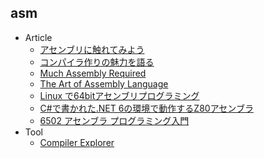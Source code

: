 ## asm

+ Article
    + [アセンブリに触れてみよう](https://qiita.com/kaito_tateyama/items/89272098f4b286b64115)
    + [コンパイラ作りの魅力を語る](https://speakerdeck.com/dqneo/making-compilers-is-fun)
    + [Much Assembly Required](https://muchassemblyrequired.com/)
    + [The Art of Assembly Language](http://www.plantation-productions.com/Webster/www.artofasm.com/Linux/HTML/AoATOC.html)
    + [Linux で64bitアセンブリプログラミング](https://www.mztn.org/lxasm64/amd01.html)
    + [C#で書かれた.NET 6の環境で動作するZ80アセンブラ](https://github.com/AILight/AILZ80ASM)
    + [6502 アセンブラ プログラミング入門](https://euske.github.io/slides/asm6502/index.html)
+ Tool
    + [Compiler Explorer](https://godbolt.org/)
